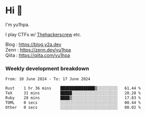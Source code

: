 # Hi 👋

I'm yu1hpa.

I play CTFs w/ [Thehackerscrew](https://www.thehackerscrew.team/) etc.

Blog : https://blog.y2a.dev  
Zenn : https://zenn.dev/yu1hpa  
Qiita : https://qiita.com/yu1hpa  

### Weekly development breakdown

<!--START_SECTION:waka-->

```txt
From: 10 June 2024 - To: 17 June 2024

Rust    1 hr 36 mins    ███████████████▒░░░░░░░░░   61.44 %
TeX     31 mins         █████░░░░░░░░░░░░░░░░░░░░   20.28 %
Ruby    28 mins         ████▒░░░░░░░░░░░░░░░░░░░░   17.83 %
TOML    0 secs          ░░░░░░░░░░░░░░░░░░░░░░░░░   00.44 %
Other   0 secs          ░░░░░░░░░░░░░░░░░░░░░░░░░   00.02 %
```

<!--END_SECTION:waka-->

